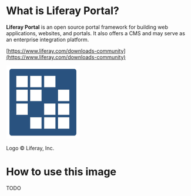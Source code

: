 # What is Liferay Portal?

**Liferay Portal** is an open source portal framework for building web applications, websites, and portals. It also offers a CMS and may serve as an enterprise integration platform.  

[https://www.liferay.com/downloads-community](https://www.liferay.com/downloads-community)

![logo](./readme/logo.png)
 
Logo &copy; Liferay, Inc.

# How to use this image

TODO
